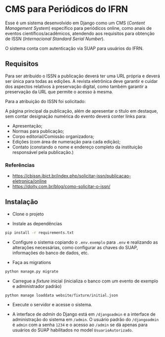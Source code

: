 # CMS para Periódicos do IFRN

Esse é um sistema desenvolvido em Django como um CMS (*Content Management System*) específico para periódicos online, como anais de eventos científicos/acadêmicos, atendendo aos requisitos para obtenção de ISSN (*Internacional Standard Serial Number*).

O sistema conta com autenticação via SUAP para usuários do IFRN.

## Requisitos

Para ser atribuído o ISSN a publicação deverá ter uma URL própria e deverá ser única para todas as edições. A revista eletrônica deve garantir e cuidar dos aspectos relativos à preservação digital, como também garantir a preservação da URL que permite o acesso à mesma.
 
Para a atribuição do ISSN foi solicitado:

A página principal da publicação, além de apresentar o título em destaque, sem contar designação numérica do evento  deverá conter links para:

- Apresentação;
- Normas para publicação;
- Corpo editorial/Comissão organizadora;
- Edições (com área de numeração para cada edição);
- Contato (constando o nome e endereço completo da instituição responsável pela publicação.)

### Referências

- https://cbissn.ibict.br/index.php/solicitar-issn/publicacao-eletronica/online
- https://doity.com.br/blog/como-solicitar-o-issn/

## Instalação

- Clone o projeto

- Instale as dependências

```bash
pip install -r requirements.txt
```

- Configure o sistema copiando o `.env.exemplo` para `.env` e realizando as alterações necessárias, como configurar as chaves do SUAP, informações do banco de dados, etc.

- Faça as migrations
```bash
python manage.py migrate
```

- Carregue a *fixture* inicial (inicializa o banco com um evento de exemplo e administrador padrão)
```bash
python manage loaddata website/fixture/initial.json
```

- Execute o servidor e acesse o sistema.

- A interface de *admin* do Django está em `/djangoadmin` e a interface de administração do sistema em `/admin`. O usuário padrão do `/djangoadmin` é `admin` com a senha `1234` e o acesso ao `/admin` se dá apenas para usuários do SUAP habilitados no model `UsuarioAutorizado`.
